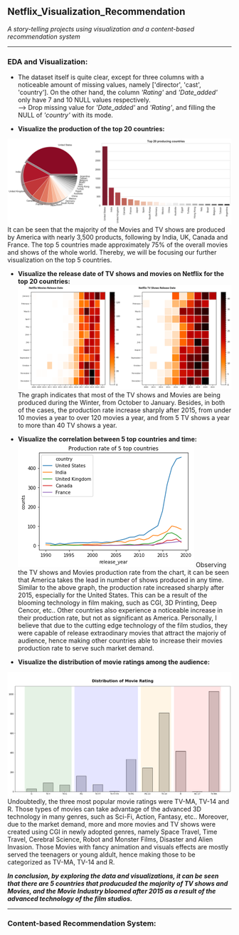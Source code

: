 ## Netflix_Visualization_Recommendation
*A story-telling projects using visualization and a content-based recommendation system*   

---

### EDA and Visualization:  
- The dataset itself is quite clear, except for three columns with a noticeable amount of missing values, namely
['director', 'cast', 'country']. On the other hand, the column *'Rating'* and *'Date_added'* only have 7 and 10 NULL values respectively.   
--> Drop missing value for *'Date_added'* and *'Rating'*, and filling the NULL of *'country'* with its mode.  

- **Visualize the production of the top 20 countries:**  
 <img src="Country.png?raw=true"/>
 It can be seen that the majority of the Movies and TV shows are produced by America with nearly 3,500 products, following by 
 India, UK, Canada and France. The top 5 countries made approximately 75% of the overall movies and shows of the whole world. Thereby, 
 we will be focusing our further visualization on the top 5 countries.  
 
-  **Visualize the release date of TV shows and movies on Netflix for the top 20 countries:**  
   <img src="TV_Show_and_Movies.png?raw=true"/> 
 The graph indicates that most of the TV shows and Movies are being produced during the Winter, from October to January. Besides, in both of the cases,
 the production rate increase sharply after 2015, from under 10 movies a year to over 120 movies a year, and from 5 TV shows a year to more than 40 TV shows a year.  
 
-  **Visualize the correlation between 5 top countries and time:**  
   <img src="year_country_top_5.png?raw=true"/>
  Observing the TV shows and Movies production rate from the chart, it can be seen that America takes the lead in number of shows produced in any time. Similar to the above graph, the production rate increased sharply after 2015, especially for the United States. This can be a result of the blooming technology in film making, such as CGI, 3D Printing, Deep Cencor, etc.. Other countries also experience a noticeable increase in their production rate, but not as significant as America. Personally, I believe that due to the cutting edge technology of the film studios, they were capable of release extraodinary movies that attract the majoriy of audience, hence making other countries able to increase their movies production rate to serve such market demand.  
  
-   **Visualize the distribution of movie ratings among the audience:**
  <img src="Movie_Rating.png?raw=true"/> 
  Undoubtedly, the three most popular movie ratings were TV-MA, TV-14 and R. Those types of movies can take advantage of the advanced 3D technology in many genres, 
 such as Sci-Fi, Action, Fantasy, etc.. Moreover, due to the market demand, more and more movies and TV shows were created using CGI in newly adopted genres, namely Space Travel, Time Travel, Cerebral Science, Robot and Monster Films, Disaster and Alien Invasion. Those Movies with fancy animation and visuals effects are mostly served the teenagers or young aldult, hence making those to be categorized as TV-MA, TV-14 and R.  
 
 ***In conclusion, by exploring the data and visualizations, it can be seen that there are 5 countries that producuded the majority of TV shows and Movies, and 
 the Movie Industry bloomed after 2015 as a result of the advanced technology of the film studios.***

---

### Content-based Recommendation System:  

